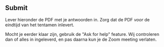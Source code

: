 
## Submit

Lever hieronder de PDF met je antwoorden in. Zorg dat de PDF *voor* de eindtijd van het tentamen inlevert.

Mocht je eerder klaar zijn, gebruik de "Ask for help" feature. Wij controleren dan of alles in ingeleverd, en pas daarna kun je de Zoom meeting verlaten.
